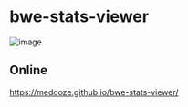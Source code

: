 # bwe-stats-viewer
![image](https://user-images.githubusercontent.com/1070835/62775996-9bf0ce00-baa9-11e9-8262-9304c830b471.png)
## Online
https://medooze.github.io/bwe-stats-viewer/
